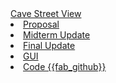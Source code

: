 <navbar placement="top" type="inverse">
  <a slot="brand" href="{{baseUrl}}" title="Home" class="navbar-brand">Cave Street View</a>
  <li><a href="{{baseUrl}}/proposal.html" class="nav-link">Proposal</a></li>
  <li><a href="{{baseUrl}}/midterm.html" class="nav-link">Midterm Update</a></li>
  <li><a href="{{baseUrl}}/final.html" class="nav-link">Final Update</a></li>
  <li><a href="{{baseUrl}}/cave_panorama.html" class="nav-link">GUI</a></li>
  <li><a href="https://github.com/anajib6/Cave-View" target="_blank" class="nav-link">Code {{fab_github}}</a></li>
</navbar>
<br/>